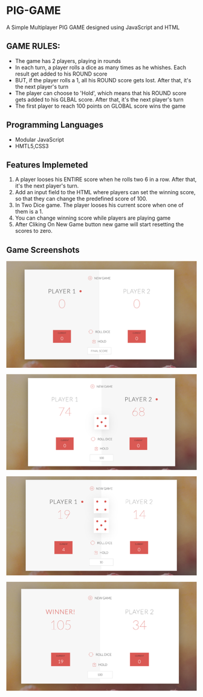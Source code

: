 # PIG-GAME
A Simple Multiplayer PIG GAME designed using JavaScript and HTML


## GAME RULES:

- The game has 2 players, playing in rounds
- In each turn, a player rolls a dice as many times as he whishes. Each result get added to his ROUND score
- BUT, if the player rolls a 1, all his ROUND score gets lost. After that, it's the next player's turn
- The player can choose to 'Hold', which means that his ROUND score gets added to his GLBAL score. After that, it's the next player's turn
- The first player to reach 100 points on GLOBAL score wins the game

## Programming Languages
- Modular JavaScript
- HMTL5,CSS3

## Features Implemeted

1. A player looses his ENTIRE score when he rolls two 6 in a row. After that, it's the next player's turn. 
2. Add an input field to the HTML where players can set the winning score, so that they can change the predefined score of 100.
3. In Two Dice game. The player looses his current score when one of them is a 1. 
4. You can change winning score while players are playing game
4. After Cliking On New Game button new game will start resetting the scores to zero.

## Game Screenshots

![alt text](screenshots/home.png  "Home Page")

![alt text](screenshots/onedice.png  "One Dice")

![alt text](screenshots/twodice.png  "Two Dice")

![alt text](screenshots/winner.png  "Winner")

